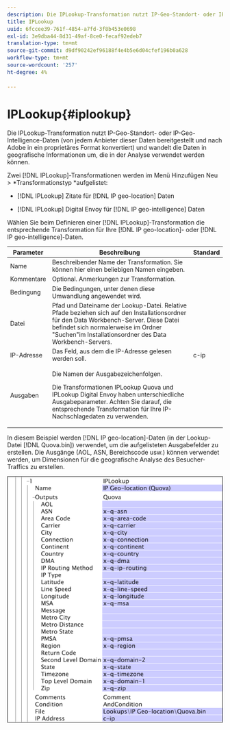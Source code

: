 ```yaml
---
description: Die IPLookup-Transformation nutzt IP-Geo-Standort- oder IP-Geo-Intelligence-Daten (von jedem Anbieter dieser Daten bereitgestellt und nach Adobe in ein proprietäres Format konvertiert) und wandelt die Daten in geografische Informationen um, die in der Analyse verwendet werden können.
title: IPLookup
uuid: 6fccee39-761f-4854-a7fd-3f8b453e0698
exl-id: 3e9dba44-8d31-49af-8ce0-fecaf92edeb7
translation-type: tm+mt
source-git-commit: d9df90242ef96188f4e4b5e6d04cfef196b0a628
workflow-type: tm+mt
source-wordcount: '257'
ht-degree: 4%

---
```


# IPLookup{#iplookup}

Die IPLookup-Transformation nutzt IP-Geo-Standort- oder IP-Geo-Intelligence-Daten (von jedem Anbieter dieser Daten bereitgestellt und nach Adobe in ein proprietäres Format konvertiert) und wandelt die Daten in geografische Informationen um, die in der Analyse verwendet werden können.

Zwei [!DNL IPLookup]-Transformationen werden im Menü Hinzufügen Neu > *Transformationstyp *aufgelistet:

* [!DNL IPLookup] Zitate für  [!DNL IP geo-location] Daten

* [!DNL IPLookup] Digital Envoy für  [!DNL IP geo-intelligence] Daten

Wählen Sie beim Definieren einer [!DNL IPLookup]-Transformation die entsprechende Transformation für Ihre [!DNL IP geo-location]- oder [!DNL IP geo-intelligence]-Daten.

<table id="table_C438A30AB5E64160A5C486D6887B1D7E"> 
 <thead> 
  <tr> 
   <th colname="col1" class="entry"> Parameter </th> 
   <th colname="col2" class="entry"> Beschreibung </th> 
   <th colname="col3" class="entry"> Standard </th> 
  </tr> 
 </thead>
 <tbody> 
  <tr> 
   <td colname="col1"> Name </td> 
   <td colname="col2"> Beschreibender Name der Transformation. Sie können hier einen beliebigen Namen eingeben. </td> 
   <td colname="col3"> </td> 
  </tr> 
  <tr> 
   <td colname="col1"> Kommentare </td> 
   <td colname="col2"> Optional. Anmerkungen zur Transformation. </td> 
   <td colname="col3"> </td> 
  </tr> 
  <tr> 
   <td colname="col1"> Bedingung </td> 
   <td colname="col2"> Die Bedingungen, unter denen diese Umwandlung angewendet wird. </td> 
   <td colname="col3"> </td> 
  </tr> 
  <tr> 
   <td colname="col1"> Datei </td> 
   <td colname="col2"> Pfad und Dateiname der Lookup-Datei. Relative Pfade beziehen sich auf den Installationsordner für den Data Workbench-Server. Diese Datei befindet sich normalerweise im Ordner "Suchen"im Installationsordner des Data Workbench-Servers. </td> 
   <td colname="col3"> </td> 
  </tr> 
  <tr> 
   <td colname="col1"> IP-Adresse </td> 
   <td colname="col2"> Das Feld, aus dem die IP-Adresse gelesen werden soll. </td> 
   <td colname="col3"> c-ip </td> 
  </tr> 
  <tr> 
   <td colname="col1"> Ausgaben </td> 
   <td colname="col2"> <p>Die Namen der Ausgabezeichenfolgen. </p> <p> Die Transformationen <span class="wintitle"> IPLookup</span> Quova und <span class="wintitle"> IPLookup</span> Digital Envoy haben unterschiedliche Ausgabeparameter. Achten Sie darauf, die entsprechende Transformation für Ihre IP-Nachschlagedaten zu verwenden. </p> </td> 
   <td colname="col3"> </td> 
  </tr> 
 </tbody> 
</table>

In diesem Beispiel werden [!DNL IP geo-location]-Daten (in der Lookup-Datei [!DNL Quova.bin]) verwendet, um die aufgelisteten Ausgabefelder zu erstellen. Die Ausgänge (AOL, ASN, Bereichscode usw.) können verwendet werden, um Dimensionen für die geografische Analyse des Besucher-Traffics zu erstellen.

![](assets/cfg_TransformationType_IPLookup.png)
